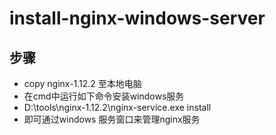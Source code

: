 # install-nginx-windows-server

## 步骤

- copy nginx-1.12.2 至本地电脑
- 在cmd中运行如下命令安装windows服务
- D:\tools\nginx-1.12.2\nginx-service.exe install
- 即可通过windows 服务窗口来管理nginx服务